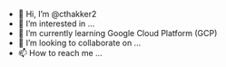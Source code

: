 - 👋 Hi, I’m @cthakker2
- 👀 I’m interested in ...
- 🌱 I’m currently learning Google Cloud Platform (GCP)
- 💞️ I’m looking to collaborate on ...
- 📫 How to reach me ...

<!---
cthakker2/cthakker2 is a ✨ special ✨ repository because its `README.md` (this file) appears on your GitHub profile.
You can click the Preview link to take a look at your changes.
--->
